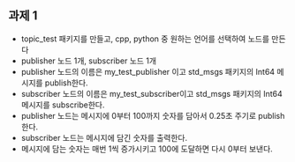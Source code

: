 ## 과제 1
- topic_test 패키지를 만들고, cpp, python 중 원하는 언어를 선택하여 노드를 만든다
- publisher 노드 1개, subscriber 노드 1개
- publisher 노드의 이름은 my_test_publisher 이고 std_msgs 패키지의 Int64 메시지를 publish한다.
- subscriber 노드의 이름은 my_test_subscriber이고 std_msgs 패키지의 Int64 메시지를 subscribe한다.
- publisher 노드는 메시지에 0부터 100까지 숫자를 담아서 0.25초 주기로 publish 한다.
- subscriber 노드는 메시지에 담긴 숫자를 출력한다.
- 메시지에 담는 숫자는 매번 1씩 증가시키고 100에 도달하면 다시 0부터 보낸다.

